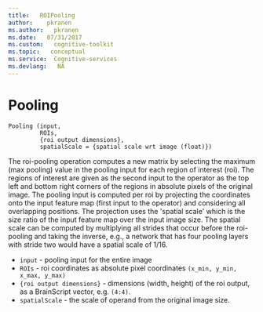 ```yaml
---
title:   ROIPooling 
author:    pkranen
ms.author:   pkranen
ms.date:   07/31/2017
ms.custom:   cognitive-toolkit
ms.topic:   conceptual
ms.service:  Cognitive-services
ms.devlang:   NA
---
```


# Pooling

    Pooling (input,
             ROIs,
             {roi output dimensions}, 
             spatialScale = {spatial scale wrt image (float)})

The roi-pooling operation computes a new matrix by selecting the maximum (max pooling) value in the pooling input for each region of interest (roi). 
The regions of interest are given as the second input to the operator as the top left and bottom right corners of the regions in absolute pixels of the original image. 
The pooling input is computed per roi by projecting the coordinates onto the input feature map (first input to the operator) and considering all overlapping positions. 
The projection uses the 'spatial scale' which is the size ratio of the input feature map over the input image size. 
The spatial scale can be computed by multiplying all strides that occur before the roi-pooling and taking the inverse, 
e.g., a network that has four pooling layers with stride two would have a spatial scale of 1/16.

* `input` - pooling input for the entire image
* `ROIs` - roi coordinates as absolute pixel coordinates `(x_min, y_min, x_max, y_max)`
* `{roi output dimensions}` - dimensions (width, height) of the roi output, as a BrainScript vector, e.g. `(4:4)`.
* `spatialScale` - the scale of operand from the original image size.

